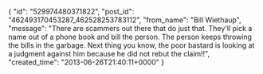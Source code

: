  {
   "id": "529974480371822",
   "post_id": "462493170453287_462528253783112",
   "from_name": "Bill Wiethaup",
   "message": "There are scammers out there that do just that. They'll pick a name out of a phone book and bill the person. The person keeps throwing the bills in the garbage. Next thing you know, the poor bastard is looking at a judgment against him because he did not rebut the claim!!",
   "created_time": "2013-06-26T21:40:11+0000"
 }
